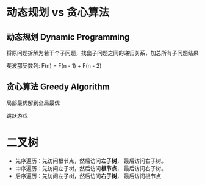 # 动态规划 vs 贪心算法 

## 动态规划 Dynamic Programming

将原问题拆解为若干个子问题，找出子问题之间的递归关系，加总所有子问题结果

斐波那契数列: F(n) = F(n - 1) + F(n - 2)

## 贪心算法 Greedy Algorithm

局部最优解到全局最优

跳跃游戏

# 二叉树

- 先序遍历：先访问根节点，然后访问**左子树**， 最后访问右子树。
- 中序遍历：先访问左子树，然后访问**根节点**， 最后访问右子树。
- 后序遍历：先访问左子树，然后访问**右子树**， 最后访问根节点